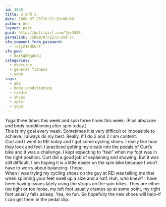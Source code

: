 ```yaml
---
id: 3038
title: 3 and 3
date: 2009-07-25T19:21:20+00:00
author: Ann
layout: post
guid: http://gofitgirl.com/?p=3038
permalink: /2009/07/25/3-and-3/
sfw_comment_form_password:
  - rxly215HkkrT
sfw_pwd:
  - 8qtKgNRgdoYu
categories:
  - exercise
  - general fitness
  - yoga
tags:
  - abs
  - body conditioning
  - cardio
  - shoes
  - spin
  - yoga
---
```

Yoga three times this week and spin three times this week. (Plus abs/core and body conditioning after spin today.)  
This is my goal every week. Sometimes it is very difficult or impossible to achieve. I always do my best. Really, if I do 2 and 2 I am content.  
Curt and I went to REI today and I got some cycling shoes. I really like how they look and feel. I practiced getting my cleats into the pedals of Curt&#8217;s bike and it was a challenge. I kept expecting to &#8220;feel&#8221; when my foot was in the right position. Curt did a good job of explaining and showing. But it was still difficult. I am hoping it is a little easier on the spin bike because I won&#8217;t have to worry about balancing. I hope.  
When I was trying my cycling shoes on the guy at REI was telling me that when spinning your feet swell up a size and a half. Huh, who knew? I have been having issues lately using the straps on the spin bikes. They are either too tight or too loose, my left foot usually cramps up at some point, my right foot usually falls asleep. Yea, no fun. So hopefully the new shoes will help&#8211;if I can get them in the pedal clip.